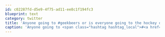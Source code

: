 ```yaml
---
id: c02287fd-d5e9-4f75-ad11-ee8c1f194fc3
blueprint: text
category: twitter
title: 'Anyone going to #geekbeers or is everyone going to the hockey draft later?'
caption: 'Anyone going to <span class="hashtag hashtag_local">#<a href="http://tweettemp.darylchymko.ca/?tag=geekbeers">geekbeers</a> or is everyone going to the hockey draft later?'
---
```

